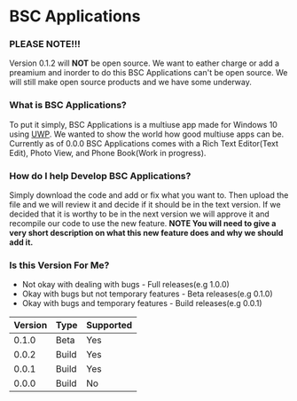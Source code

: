 # BSC Applications

### PLEASE NOTE!!!

Version 0.1.2 will **NOT** be open source. We want to eather charge or add a preamium and inorder to do this BSC Applications can't be open source. We will still make open source products and we have some underway.

### What is BSC Applications?

To put it simply, BSC Applications is a multiuse app made for Windows 10 using [UWP](https://docs.microsoft.com/en-us/windows/uwp/get-started/universal-application-platform-guide). We wanted to show the world how good multiuse apps can be. Currently as of 0.0.0 BSC Applications comes with a Rich Text Editor(Text Edit), Photo View, and Phone Book(Work in progress).

### How do I help Develop BSC Applications?

Simply download the code and add or fix what you want to. Then upload the file and we will review it and decide if it should be in the text version. If we decided that it is worthy to be in the next version we will approve it and recompile our code to use the new feature.
**NOTE You will need to give a very short description on what this new feature does and why we should add it.**


### Is this Version For Me?

- Not okay with dealing with bugs - Full releases(e.g 1.0.0)
- Okay with bugs but not temporary features - Beta releases(e.g 0.1.0)
- Okay with bugs and temporary features - Build releases(e.g 0.0.1)

|Version|Type |Supported|
|-------|-----|---------|
|0.1.0  |Beta |Yes      |
|0.0.2  |Build|Yes      |
|0.0.1  |Build|Yes      |
|0.0.0  |Build|No       |
